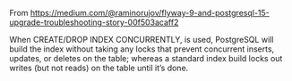 From https://medium.com/@raminorujov/flyway-9-and-postgresql-15-upgrade-troubleshooting-story-00f503acaff2

When CREATE/DROP INDEX CONCURRENTLY, is used, PostgreSQL will build the index without taking any locks that prevent
concurrent inserts, updates, or deletes on the table;
whereas a standard index build locks out writes (but not reads) on the table until it’s done.